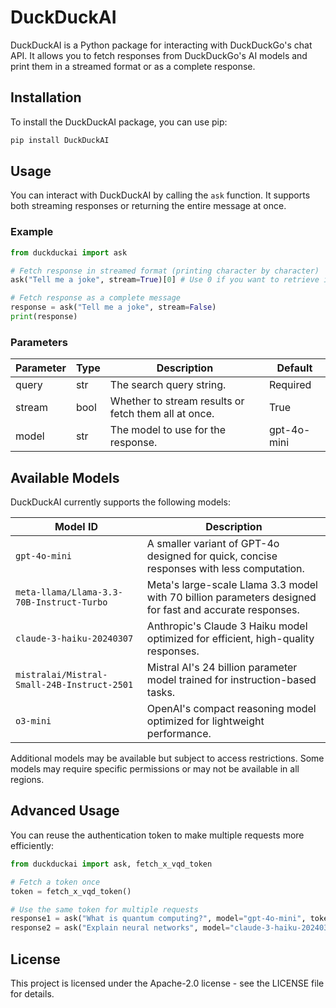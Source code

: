 # DuckDuckAI

DuckDuckAI is a Python package for interacting with DuckDuckGo's chat API. It allows you to fetch responses from DuckDuckGo's AI models and print them in a streamed format or as a complete response.

## Installation

To install the DuckDuckAI package, you can use pip:

```bash
pip install DuckDuckAI
```

## Usage

You can interact with DuckDuckAI by calling the `ask` function. It supports both streaming responses or returning the entire message at once.

### Example

```python
from duckduckai import ask

# Fetch response in streamed format (printing character by character)
ask("Tell me a joke", stream=True)[0] # Use 0 if you want to retrieve it inside a variable.

# Fetch response as a complete message
response = ask("Tell me a joke", stream=False)
print(response)
```

### Parameters

| Parameter | Type  | Description                                                         | Default       |
|-----------|-------|---------------------------------------------------------------------|---------------|
| query     | str   | The search query string.                                             | Required      |
| stream    | bool  | Whether to stream results or fetch them all at once.                 | True          |
| model     | str   | The model to use for the response.                                   | gpt-4o-mini   |

## Available Models

DuckDuckAI currently supports the following models:

| Model ID | Description |
|----------|-------------|
| `gpt-4o-mini` | A smaller variant of GPT-4o designed for quick, concise responses with less computation. |
| `meta-llama/Llama-3.3-70B-Instruct-Turbo` | Meta's large-scale Llama 3.3 model with 70 billion parameters designed for fast and accurate responses. |
| `claude-3-haiku-20240307` | Anthropic's Claude 3 Haiku model optimized for efficient, high-quality responses. |
| `mistralai/Mistral-Small-24B-Instruct-2501` | Mistral AI's 24 billion parameter model trained for instruction-based tasks. |
| `o3-mini` | OpenAI's compact reasoning model optimized for lightweight performance. |

Additional models may be available but subject to access restrictions. Some models may require specific permissions or may not be available in all regions.

## Advanced Usage

You can reuse the authentication token to make multiple requests more efficiently:

```python
from duckduckai import ask, fetch_x_vqd_token

# Fetch a token once
token = fetch_x_vqd_token()

# Use the same token for multiple requests
response1 = ask("What is quantum computing?", model="gpt-4o-mini", token=token)[0]  # Do not put [0] if you want the token in the response
response2 = ask("Explain neural networks", model="claude-3-haiku-20240307", token=token)[0] # Do not put [0] if you want the token in the response
```

## License

This project is licensed under the Apache-2.0 license - see the LICENSE file for details.
